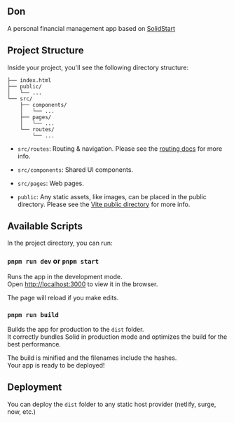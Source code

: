## Don

A personal financial management app based on [SolidStart](https://docs.solidjs.com/solid-start)

## Project Structure

Inside your project, you'll see the following directory structure:

```
├── index.html
├── public/
│   └── ...
└── src/
    ├── components/
    │   └── ...
    ├── pages/
    │   └── ...
    └── routes/
        └── ...
```

- `src/routes`: Routing & navigation. Please see the [routing docs](https://docs.solidjs.com/guides/routing-and-navigation) for more info.

- `src/components`: Shared UI components.

- `src/pages`: Web pages.

- `public`: Any static assets, like images, can be placed in the public directory. Please see the [Vite public directory](https://vitejs.dev/guide/assets.html#the-public-directory) for more info.


## Available Scripts

In the project directory, you can run:

### `pnpm run dev` or `pnpm start`

Runs the app in the development mode.<br>
Open [http://localhost:3000](http://localhost:3000) to view it in the browser.

The page will reload if you make edits.<br>

### `pnpm run build`

Builds the app for production to the `dist` folder.<br>
It correctly bundles Solid in production mode and optimizes the build for the best performance.

The build is minified and the filenames include the hashes.<br>
Your app is ready to be deployed!

## Deployment

You can deploy the `dist` folder to any static host provider (netlify, surge, now, etc.)
